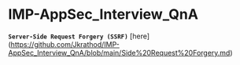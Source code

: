 # IMP-AppSec_Interview_QnA

**`Server-Side Request Forgery (SSRF)`** [here] (https://github.com/Jkrathod/IMP-AppSec_Interview_QnA/blob/main/Side%20Request%20Forgery.md)
